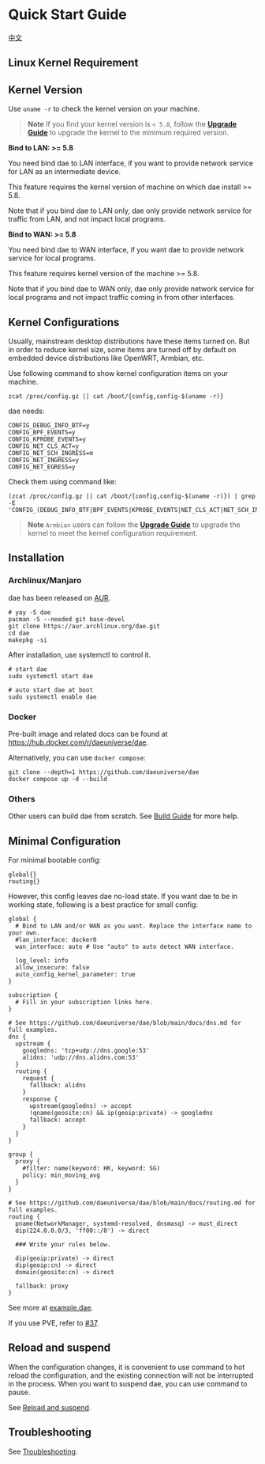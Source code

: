 # Quick Start Guide

[中文](README_zh.md)

## Linux Kernel Requirement

## Kernel Version

Use `uname -r` to check the kernel version on your machine.

> **Note**
> If you find your kernel version is `< 5.8`, follow the [**Upgrade Guide**](./kernel-upgrade.md) to upgrade the kernel to the minimum required version.

**Bind to LAN: >= 5.8**

You need bind dae to LAN interface, if you want to provide network service for LAN as an intermediate device.

This feature requires the kernel version of machine on which dae install >= 5.8.

Note that if you bind dae to LAN only, dae only provide network service for traffic from LAN, and not impact local programs.

**Bind to WAN: >= 5.8**

You need bind dae to WAN interface, if you want dae to provide network service for local programs.

This feature requires kernel version of the machine >= 5.8.

Note that if you bind dae to WAN only, dae only provide network service for local programs and not impact traffic coming in from other interfaces.

## Kernel Configurations

Usually, mainstream desktop distributions have these items turned on. But in order to reduce kernel size, some items are turned off by default on embedded device distributions like OpenWRT, Armbian, etc.

Use following command to show kernel configuration items on your machine.

```shell
zcat /proc/config.gz || cat /boot/{config,config-$(uname -r)}
```

dae needs:
```
CONFIG_DEBUG_INFO_BTF=y
CONFIG_BPF_EVENTS=y
CONFIG_KPROBE_EVENTS=y
CONFIG_NET_CLS_ACT=y
CONFIG_NET_SCH_INGRESS=m
CONFIG_NET_INGRESS=y
CONFIG_NET_EGRESS=y
```
Check them using command like:

```shell
(zcat /proc/config.gz || cat /boot/{config,config-$(uname -r)}) | grep -E 'CONFIG_(DEBUG_INFO_BTF|BPF_EVENTS|KPROBE_EVENTS|NET_CLS_ACT|NET_SCH_INGRESS|NET_INGRESS|NET_EGRESS)='
```

> **Note**
> `Armbian` users can follow the [**Upgrade Guide**](./kernel-upgrade.md) to upgrade the kernel to meet the kernel configuration requirement.

## Installation

### Archlinux/Manjaro

dae has been released on [AUR](https://aur.archlinux.org/packages/dae/).

```shell
# yay -S dae
pacman -S --needed git base-devel
git clone https://aur.archlinux.org/dae.git
cd dae
makepkg -si
```

After installation, use systemctl to control it.

```shell
# start dae
sudo systemctl start dae

# auto start dae at boot
sudo systemctl enable dae
```

### Docker

Pre-built image and related docs can be found at https://hub.docker.com/r/daeuniverse/dae.

Alternatively, you can use `docker compose`:

```shell
git clone --depth=1 https://github.com/daeuniverse/dae
docker compose up -d --build
```

### Others

Other users can build dae from scratch. See [Build Guide](build-by-yourself.md) for more help.

## Minimal Configuration

For minimal bootable config:

```shell
global{}
routing{}
```

However, this config leaves dae no-load state. If you want dae to be in working state, following is a best practice for small config:

```shell
global {
  # Bind to LAN and/or WAN as you want. Replace the interface name to your own.
  #lan_interface: docker0
  wan_interface: auto # Use "auto" to auto detect WAN interface.

  log_level: info
  allow_insecure: false
  auto_config_kernel_parameter: true
}

subscription {
  # Fill in your subscription links here.
}

# See https://github.com/daeuniverse/dae/blob/main/docs/dns.md for full examples.
dns {
  upstream {
    googledns: 'tcp+udp://dns.google:53'
    alidns: 'udp://dns.alidns.com:53'
  }
  routing {
    request {
      fallback: alidns
    }
    response {
      upstream(googledns) -> accept
      !qname(geosite:cn) && ip(geoip:private) -> googledns
      fallback: accept
    }
  }
}

group {
  proxy {
    #filter: name(keyword: HK, keyword: SG)
    policy: min_moving_avg
  }
}

# See https://github.com/daeuniverse/dae/blob/main/docs/routing.md for full examples.
routing {
  pname(NetworkManager, systemd-resolved, dnsmasq) -> must_direct
  dip(224.0.0.0/3, 'ff00::/8') -> direct

  ### Write your rules below.

  dip(geoip:private) -> direct
  dip(geoip:cn) -> direct
  domain(geosite:cn) -> direct

  fallback: proxy
}
```

See more at [example.dae](https://github.com/daeuniverse/dae/blob/main/example.dae).

If you use PVE, refer to [#37](https://github.com/daeuniverse/dae/discussions/37).

## Reload and suspend

When the configuration changes, it is convenient to use command to hot reload the configuration, and the existing connection will not be interrupted in the process. When you want to suspend dae, you can use command to pause.

See [Reload and suspend](reload-and-suspend.md).

## Troubleshooting

See [Troubleshooting](troubleshooting.md).
